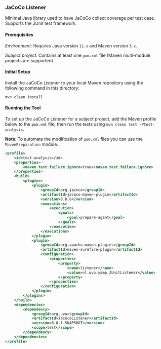 ### JaCoCo Listener

Minimal Java library used to have JaCoCo collect coverage per test case. Supports the JUnit test framework.

#### Prerequisites

*Environment:* Requires Java version `11.x` and Maven version `3.x`.

*Subject project*: Contains at least one `pom.xml` file (Maven multi-module projects are supported).

#### Initial Setup

Install the JaCoCo Listener to your local Maven repository using the following command in this directory:

```shell
mvn clean install
```

#### Running the Tool

To set up the JaCoCo Listener for a subject project, add the Maven profile below to the `pom.xml` file, then run the tests using `mvn clean test -Ptest-analysis`.

**Note**: To automate the modification of `pom.xml` files you can use the `MavenPreparation` module.

```xml
<profile>
    <id>test-analysis</id>
    <properties>
        <maven.test.failure.ignore>true</maven.test.failure.ignore>
    </properties>
    <build>
        <plugins>
            <plugin>
                <groupId>org.jacoco</groupId>
                <artifactId>jacoco-maven-plugin</artifactId>
                <version>0.8.8</version>
                <executions>
                    <execution>
                        <goals>
                            <goal>prepare-agent</goal>
                        </goals>
                    </execution>
                </executions>
            </plugin>
            <plugin>
                <groupId>org.apache.maven.plugins</groupId>
                <artifactId>maven-surefire-plugin</artifactId>
                <configuration>
                    <properties>
                        <property>
                            <name>listener</name>
                            <value>nl.uva.yamp.JUnitListener</value>
                        </property>
                    </properties>
                </configuration>
            </plugin>
        </plugins>
    </build>
    <dependencies>
        <dependency>
            <groupId>org.uva</groupId>
            <artifactId>JacocoListener</artifactId>
            <version>0.0.1-SNAPSHOT</version>
            <scope>test</scope>
        </dependency>
    </dependencies>
</profile>
```
